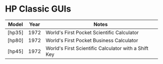 # HP Classic GUIs

Model | Year | Notes
---|---|--
[hp35] | 1972 | World's First Pocket Scientific Calculator
[hp80] | 1972 | World's First Pocket Business Calculator 
[hp45] | 1972 | World's First Scientific Calculator with a Shift Key
